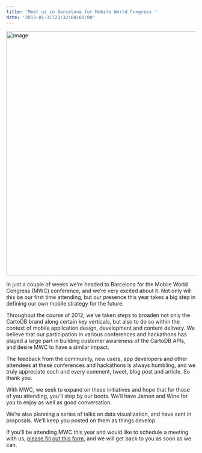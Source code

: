 ```yaml
---
title: 'Meet us in Barcelona for Mobile World Congress '
date: '2013-01-31T23:32:00+01:00'
---
```


<img alt="image" src="http://media.tumblr.com/230946003f027b55e48f07ca27a9a6f3/tumblr_inline_mhi5cicU9K1qz4rgp.jpg" width="650"/>

In just a couple of weeks we’re headed to Barcelona for the Mobile World Congress (MWC) conference, and we’re very excited about it. Not only will this be our first time attending, but our presence this year takes a big step in defining our own mobile strategy for the future.

Throughout the course of 2012, we’ve taken steps to broaden not only the CartoDB brand along certain key verticals, but also to do so within the context of mobile application design, development and content delivery. We believe that our participation in various conferences and hackathons has played a large part in building customer awareness of the CartoDB APIs, and desire MWC to have a similar impact.

The feedback from the community, new users, app developers and other attendees at these conferences and hackathons is always humbling, and we truly appreciate each and every comment, tweet, blog post and article. So thank you.

With MWC, we seek to expand on these initiatives and hope that for those of you attending, you’ll stop by our boots. We’ll have Jamon and Wine for you to enjoy as well as good conversation.

We’re also planning a series of talks on data visualization, and have sent in proposals. We’ll keep you posted on them as things develop.

If you’ll be attending MWC this year and would like to schedule a meeting with us, <a href="https://docs.google.com/spreadsheet/viewform?fromEmail=true&amp;formkey=dFJZcnI3UVh2bVJ4NjFRT2hqc20xVmc6MQ" target="_blank">please fill out this form</a>, and we will get back to you as soon as we can.
